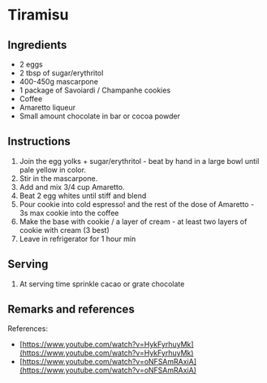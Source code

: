 # Tiramisu

## Ingredients

* 2 eggs
* 2 tbsp of sugar/erythritol
* 400-450g mascarpone
* 1 package of Savoiardi / Champanhe cookies
* Coffee
* Amaretto liqueur
* Small amount chocolate in bar or cocoa powder

## Instructions

1. Join the egg yolks + sugar/erythritol - beat by hand in a large bowl until pale yellow in color.
1. Stir in the mascarpone.
1. Add and mix 3/4 cup Amaretto.
1. Beat 2 egg whites until stiff and blend
1. Pour cookie into cold espresso! and the rest of the dose of Amaretto - 3s max cookie into the coffee
1. Make the base with cookie / a layer of cream - at least two layers of cookie with cream (3 best)
1. Leave in refrigerator for 1 hour min

## Serving

1. At serving time sprinkle cacao or grate chocolate

## Remarks and references

References:

* [https://www.youtube.com/watch?v=HykFyrhuyMk](https://www.youtube.com/watch?v=HykFyrhuyMk)
* [https://www.youtube.com/watch?v=oNFSAmRAxiA](https://www.youtube.com/watch?v=oNFSAmRAxiA)
